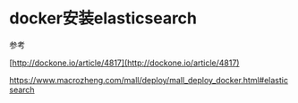 # docker安装elasticsearch

参考

[http://dockone.io/article/4817](http://dockone.io/article/4817)

https://www.macrozheng.com/mall/deploy/mall_deploy_docker.html#elasticsearch